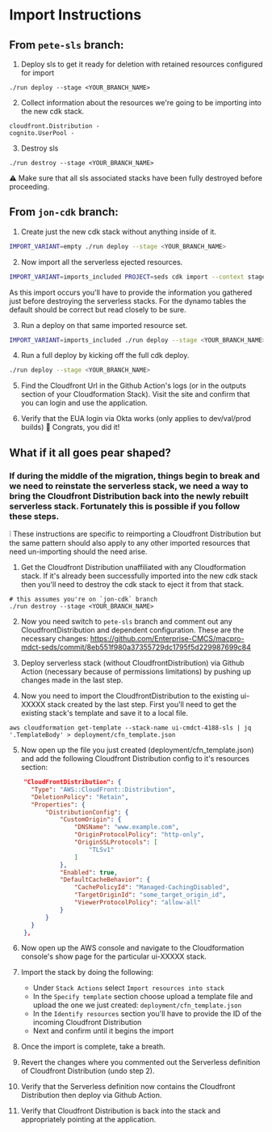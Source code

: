 # Import Instructions

## From `pete-sls` branch:

1. Deploy sls to get it ready for deletion with retained resources configured for import

```
./run deploy --stage <YOUR_BRANCH_NAME>
```

2. Collect information about the resources we're going to be importing into the new cdk stack.

```
cloudfront.Distribution -
cognito.UserPool -
```

3. Destroy sls

```
./run destroy --stage <YOUR_BRANCH_NAME>
```

:warning: Make sure that all sls associated stacks have been fully destroyed before proceeding.

## From `jon-cdk` branch:

1. Create just the new cdk stack without anything inside of it.

```bash
IMPORT_VARIANT=empty ./run deploy --stage <YOUR_BRANCH_NAME>
```

2. Now import all the serverless ejected resources.

```bash
IMPORT_VARIANT=imports_included PROJECT=seds cdk import --context stage=<YOUR_BRANCH_NAME> --force
```

As this import occurs you'll have to provide the information you gathered just before destroying the serverless stacks. For the dynamo tables the default should be correct but read closely to be sure.

3. Run a deploy on that same imported resource set.

```bash
IMPORT_VARIANT=imports_included ./run deploy --stage <YOUR_BRANCH_NAME>
```

4. Run a full deploy by kicking off the full cdk deploy.

```bash
./run deploy --stage <YOUR_BRANCH_NAME>
```

5. Find the Cloudfront Url in the Github Action's logs (or in the outputs section of your Cloudformation Stack). Visit the site and confirm that you can login and use the application.

6. Verify that the EUA login via Okta works (only applies to dev/val/prod builds) :tada: Congrats, you did it!

## What if it all goes pear shaped?

### If during the middle of the migration, things begin to break and we need to reinstate the serverless stack, we need a way to bring the Cloudfront Distribution back into the newly rebuilt serverless stack. Fortunately this is possible if you follow these steps.

:grey_exclamation: These instructions are specific to reimporting a Cloudfront Distribution but the same pattern should also apply to any other imported resources that need un-importing should the need arise.

1. Get the Cloudfront Distribution unaffiliated with any Cloudformation stack. If it's already been successfully imported into the new cdk stack then you'll need to destroy the cdk stack to eject it from that stack.

```
# this assumes you're on `jon-cdk` branch
./run destroy --stage <YOUR_BRANCH_NAME>
```

2. Now you need switch to `pete-sls` branch and comment out any CloudfrontDistribution and dependent configuration.
   These are the necessary changes: https://github.com/Enterprise-CMCS/macpro-mdct-seds/commit/8eb551f980a37355729dc1795f5d229987699c84

3. Deploy serverless stack (without CloudfrontDistribution) via Github Action (necessary because of permissions limitations) by pushing up changes made in the last step.

4. Now you need to import the CloudfrontDistribution to the existing ui-XXXXX stack created by the last step. First you'll need to get the existing stack's template and save it to a local file.

```
aws cloudformation get-template --stack-name ui-cmdct-4188-sls | jq '.TemplateBody' > deployment/cfn_template.json
```

5. Now open up the file you just created (deployment/cfn_template.json) and add the following Cloudfront Distribution config to it's resources section:

```json
    "CloudFrontDistribution": {
      "Type": "AWS::CloudFront::Distribution",
      "DeletionPolicy": "Retain",
      "Properties": {
          "DistributionConfig": {
              "CustomOrigin": {
                  "DNSName": "www.example.com",
                  "OriginProtocolPolicy": "http-only",
                  "OriginSSLProtocols": [
                      "TLSv1"
                  ]
              },
              "Enabled": true,
              "DefaultCacheBehavior": {
                  "CachePolicyId": "Managed-CachingDisabled",
                  "TargetOriginId": "some_target_origin_id",
                  "ViewerProtocolPolicy": "allow-all"
              }
          }
      }
    },
```

6. Now open up the AWS console and navigate to the Cloudformation console's show page for the particular ui-XXXXX stack.

7. Import the stack by doing the following:

   - Under `Stack Actions` select `Import resources into stack`
   - In the `Specify template` section choose upload a template file and upload the one we just created: `deployment/cfn_template.json`
   - In the `Identify resources` section you'll have to provide the ID of the incoming Cloudfront Distribution
   - Next and confirm until it begins the import

8. Once the import is complete, take a breath.

9. Revert the changes where you commented out the Serverless definition of Cloudfront Distribution (undo step 2).

10. Verify that the Serverless definition now contains the Cloudfront Distribution then deploy via Github Action.

11. Verify that Cloudfront Distribution is back into the stack and appropriately pointing at the application.
